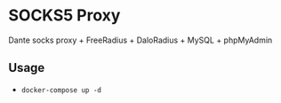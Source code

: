 # SOCKS5 Proxy

Dante socks proxy + FreeRadius + DaloRadius + MySQL + phpMyAdmin

## Usage

* `docker-compose up -d`
 
